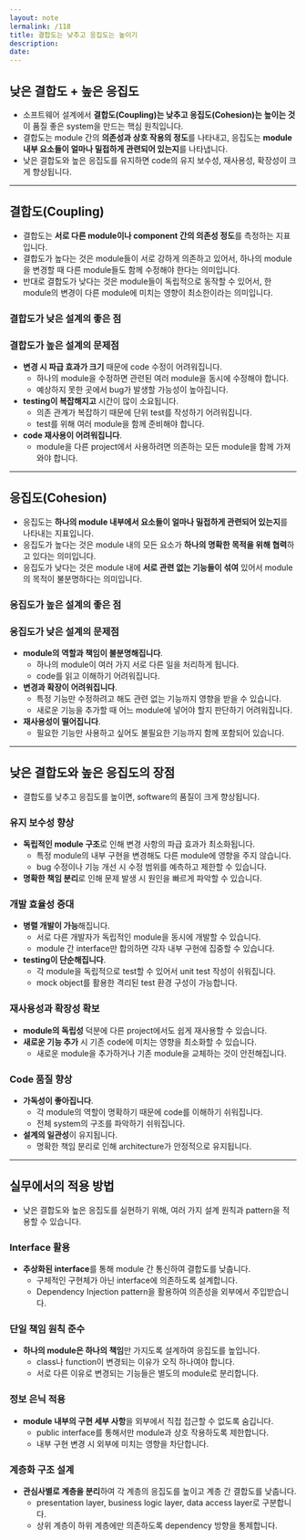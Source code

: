 ```yaml
---
layout: note
lermalink: /118
title: 결합도는 낮추고 응집도는 높이기
description: 
date: 
---
```



## 낮은 결합도 + 높은 응집도

- 소프트웨어 설계에서 **결합도(Coupling)는 낮추고 응집도(Cohesion)는 높이는 것**이 품질 좋은 system을 만드는 핵심 원칙입니다.
- 결합도는 module 간의 **의존성과 상호 작용의 정도**를 나타내고, 응집도는 **module 내부 요소들이 얼마나 밀접하게 관련되어 있는지**를 나타냅니다.
- 낮은 결합도와 높은 응집도를 유지하면 code의 유지 보수성, 재사용성, 확장성이 크게 향상됩니다.


---


## 결합도(Coupling)

- 결합도는 **서로 다른 module이나 component 간의 의존성 정도**를 측정하는 지표입니다.
- 결합도가 높다는 것은 module들이 서로 강하게 의존하고 있어서, 하나의 module을 변경할 때 다른 module들도 함께 수정해야 한다는 의미입니다.
- 반대로 결합도가 낮다는 것은 module들이 독립적으로 동작할 수 있어서, 한 module의 변경이 다른 module에 미치는 영향이 최소한이라는 의미입니다.


### 결합도가 낮은 설계의 좋은 점



### 결합도가 높은 설계의 문제점

- **변경 시 파급 효과가 크기** 때문에 code 수정이 어려워집니다.
    - 하나의 module을 수정하면 관련된 여러 module을 동시에 수정해야 합니다.
    - 예상하지 못한 곳에서 bug가 발생할 가능성이 높아집니다.
- **testing이 복잡해지고** 시간이 많이 소요됩니다.
    - 의존 관계가 복잡하기 때문에 단위 test를 작성하기 어려워집니다.
    - test를 위해 여러 module을 함께 준비해야 합니다.
- **code 재사용이 어려워집니다**.
    - module을 다른 project에서 사용하려면 의존하는 모든 module을 함께 가져와야 합니다.


---


## 응집도(Cohesion)

- 응집도는 **하나의 module 내부에서 요소들이 얼마나 밀접하게 관련되어 있는지**를 나타내는 지표입니다.
- 응집도가 높다는 것은 module 내의 모든 요소가 **하나의 명확한 목적을 위해 협력**하고 있다는 의미입니다.
- 응집도가 낮다는 것은 module 내에 **서로 관련 없는 기능들이 섞여** 있어서 module의 목적이 불분명하다는 의미입니다.


### 응집도가 높은 설계의 좋은 점



### 응집도가 낮은 설계의 문제점

- **module의 역할과 책임이 불분명해집니다**.
    - 하나의 module이 여러 가지 서로 다른 일을 처리하게 됩니다.
    - code를 읽고 이해하기 어려워집니다.
- **변경과 확장이 어려워집니다**.
    - 특정 기능만 수정하려고 해도 관련 없는 기능까지 영향을 받을 수 있습니다.
    - 새로운 기능을 추가할 때 어느 module에 넣어야 할지 판단하기 어려워집니다.
- **재사용성이 떨어집니다**.
    - 필요한 기능만 사용하고 싶어도 불필요한 기능까지 함께 포함되어 있습니다.


---


## 낮은 결합도와 높은 응집도의 장점

- 결합도를 낮추고 응집도를 높이면, software의 품질이 크게 향상됩니다.


### 유지 보수성 향상

- **독립적인 module 구조**로 인해 변경 사항의 파급 효과가 최소화됩니다.
    - 특정 module의 내부 구현을 변경해도 다른 module에 영향을 주지 않습니다.
    - bug 수정이나 기능 개선 시 수정 범위를 예측하고 제한할 수 있습니다.
- **명확한 책임 분리**로 인해 문제 발생 시 원인을 빠르게 파악할 수 있습니다.


### 개발 효율성 증대

- **병렬 개발이 가능**해집니다.
    - 서로 다른 개발자가 독립적인 module을 동시에 개발할 수 있습니다.
    - module 간 interface만 합의하면 각자 내부 구현에 집중할 수 있습니다.
- **testing이 단순해집니다**.
    - 각 module을 독립적으로 test할 수 있어서 unit test 작성이 쉬워집니다.
    - mock object를 활용한 격리된 test 환경 구성이 가능합니다.


### 재사용성과 확장성 확보

- **module의 독립성** 덕분에 다른 project에서도 쉽게 재사용할 수 있습니다.
- **새로운 기능 추가** 시 기존 code에 미치는 영향을 최소화할 수 있습니다.
    - 새로운 module을 추가하거나 기존 module을 교체하는 것이 안전해집니다.


### Code 품질 향상

- **가독성이 좋아집니다**.
    - 각 module의 역할이 명확하기 때문에 code를 이해하기 쉬워집니다.
    - 전체 system의 구조를 파악하기 쉬워집니다.
- **설계의 일관성**이 유지됩니다.
    - 명확한 책임 분리로 인해 architecture가 안정적으로 유지됩니다.


---


## 실무에서의 적용 방법

- 낮은 결합도와 높은 응집도를 실현하기 위해, 여러 가지 설계 원칙과 pattern을 적용할 수 있습니다.


### Interface 활용

- **추상화된 interface**를 통해 module 간 통신하여 결합도를 낮춥니다.
    - 구체적인 구현체가 아닌 interface에 의존하도록 설계합니다.
    - Dependency Injection pattern을 활용하여 의존성을 외부에서 주입받습니다.


### 단일 책임 원칙 준수

- **하나의 module은 하나의 책임**만 가지도록 설계하여 응집도를 높입니다.
    - class나 function이 변경되는 이유가 오직 하나여야 합니다.
    - 서로 다른 이유로 변경되는 기능들은 별도의 module로 분리합니다.


### 정보 은닉 적용

- **module 내부의 구현 세부 사항**을 외부에서 직접 접근할 수 없도록 숨깁니다.
    - public interface를 통해서만 module과 상호 작용하도록 제한합니다.
    - 내부 구현 변경 시 외부에 미치는 영향을 차단합니다.


### 계층화 구조 설계

- **관심사별로 계층을 분리**하여 각 계층의 응집도를 높이고 계층 간 결합도를 낮춥니다.
    - presentation layer, business logic layer, data access layer로 구분합니다.
    - 상위 계층이 하위 계층에만 의존하도록 dependency 방향을 통제합니다.
